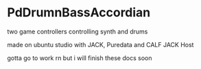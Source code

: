 # PdDrumnBassAccordian
two game controllers controlling synth and drums

made on ubuntu studio with JACK, Puredata and CALF JACK Host

gotta go to work rn but i will finish these docs soon
